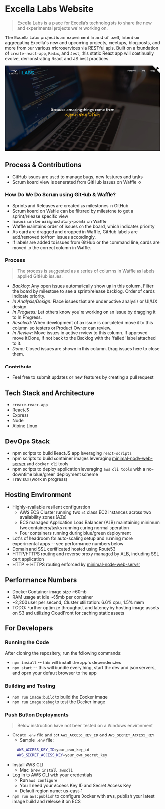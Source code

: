 # Excella Labs Website
> Excella Labs is a place for Excella’s technologists to share the new and experimental projects we're working on.

The Excella Labs project is an experiment in and of itself, intent on aggregating Excella's new and upcoming projects, meetups, blog posts, and more 
from our various microservices via RESTful apis. Built on a foundation of `create-react-app`, `Redux`, and `Jest`, this static React app will continually 
evolve, demonstrating React and JS best practices.

![Excella Labs Website](./ExcellaLabsBanner.jpg)

## Process & Contributions
- GitHub issues are used to manage bugs, new features and tasks
- Scrum board view is generated from GitHub issues on [Waffle.io](https://waffle.io/excellalabs/labs-website)
### How Do We Do Scrum using GitHub & Waffle?
- Sprints and Releases are created as milestones in GitHub
- Scrum board on Waffle can be filtered by milestone to get a sprint/release specific view
- Issues can be assigned story-points on Waffle
- Waffle maintains order of issues on the board, which indicates priority
- As card are dragged and dropped in Waffle, GitHub labels are add/removed to/from issues accordingly.
- If labels are added to issues from GitHub or the command line, cards are moved to the correct column in Waffle.

### Process
> The process is suggested as a series of columns in Waffle as labels applied GitHub issues.
- *Backlog:* Any open issues automatically show up in this column. Filter the board by milestone to see a sprint/release backlog. Order of cards indicate priority.
- *In Analysis/Design:* Place issues that are under active analysis or UI/UX design.
- *In Progress:* Let others know you're working on an issue by dragging it to In Progress.
- *Resolved:* When development of an issue is completed move it to this column, so testers or Product Owner can review.
- *In Review:* Move issues in active review to this column. If approved move it Done, if not back to the Backlog with the 'failed' label attached to it.
- *Done:* Closed issues are shown in this column. Drag issues here to close them.

### Contribute
- Feel free to submit updates or new features by creating a pull request

## Tech Stack and Architecture
- `create-react-app`
- ReactJS
- Express
- Node
- Alpine Linux

## DevOps Stack
- npm scripts to build ReactJS app leveraging `react-scripts`
- npm scripts to build container images leveraging [minimal-node-web-server](https://hub.docker.com/r/duluca/minimal-node-web-server/) and `docker cli` tools
- npm scripts to deploy application leveraging `aws cli tools` with a no-downtime blue/green deployment scheme
- TravisCI (work in progress)

## Hosting Environment
- Highly-available resilient configuration
  - AWS ECS Cluster running two `m4` class EC2 instances across two availability zones (AZs)
  - ECS managed Application Load Balancer (ALB) maintaining minimum two containers/tasks running during normal operation
  - Four containers running during blue/green deployment
- Lot's of headroom for auto-scaling setup and running more experimental apps -- see performance numbers below
- Domain and SSL certificated hosted using Route53
- HTTP/HTTPS routing and reverse proxy managed by ALB, including SSL cert application
- HTTP -> HTTPS routing enforced by [minimal-node-web-server](https://hub.docker.com/r/duluca/minimal-node-web-server/)
  
## Performance Numbers
- Docker Container image size ~60mb
- RAM usage at idle ~65mb per container
- ~2,200 user per second, Cluster utilization: 6.6% cpu, 1.5% mem
- TODO: Further optimize throughput and latency by hosting image assets on S3 and utilizing CloudFront for caching static assets

## For Developers
### Running the Code
After cloning the repository, run the following commands:
* `npm install` -- this will install the app's dependencies
* `npm start` -- this will bundle everything, start the dev and json servers, and open your default browser to the app

### Building and Testing
* `npm run image:build` to build the Docker image
* `npm run image:debug` to test the Docker image

### Push Button Deployments
> Below instruction have not been tested on a Windows environment
* Create `.env` file and set `AWS_ACCESS_KEY_ID` and `AWS_SECRET_ACCESS_KEY`
  * Sample `.env` file:
  ```Bash
    AWS_ACCESS_KEY_ID=your_own_key_id
    AWS_SECRET_ACCESS_KEY=your_own_secret_key
  ```
* Install AWS CLI
  * Mac: `brew install awscli`
* Log in to AWS CLI with your credentials
  * Run `aws configure`
  * You'll need your Access Key ID and Secret Access Key
  * Default region name: us-east-1
* `npm run aws:publish` to configure Docker with aws, publish your latest image build and release it on ECS
